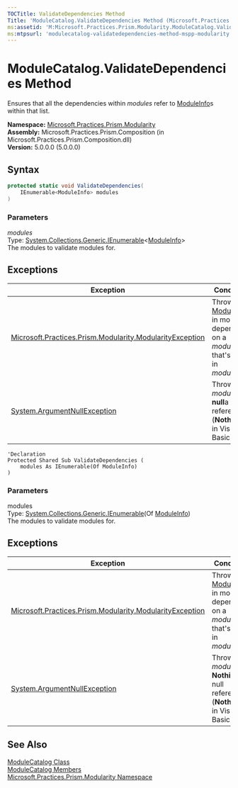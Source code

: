 ```yaml
---
TOCTitle: ValidateDependencies Method
Title: 'ModuleCatalog.ValidateDependencies Method (Microsoft.Practices.Prism.Modularity)'
ms:assetid: 'M:Microsoft.Practices.Prism.Modularity.ModuleCatalog.ValidateDependencies(System.Collections.Generic.IEnumerable{Microsoft.Practices.Prism.Modularity.ModuleInfo})'
ms:mtpsurl: 'modulecatalog-validatedependencies-method-mspp-modularity.md'
---
```


# ModuleCatalog.ValidateDependencies Method

Ensures that all the dependencies within *modules* refer to [ModuleInfo](/patterns-practices/reference/moduleinfo-class-mspp-modularity)s within that list.

**Namespace:** [Microsoft.Practices.Prism.Modularity](/patterns-practices/reference/mspp-modularity-namespace)  
**Assembly:** Microsoft.Practices.Prism.Composition (in Microsoft.Practices.Prism.Composition.dll)  
**Version:** 5.0.0.0 (5.0.0.0)

## Syntax
```C#
protected static void ValidateDependencies(
	IEnumerable<ModuleInfo> modules
)
```

### Parameters

*modules*   
Type: [System.Collections.Generic.IEnumerable](http://msdn2.microsoft.com/en-us/library/9eekhta0)&lt;[ModuleInfo](/patterns-practices/reference/moduleinfo-class-mspp-modularity)&gt;   
The modules to validate modules for.

## Exceptions

| Exception | Condition |
|--|--|
| [Microsoft.Practices.Prism.Modularity.ModularityException](/patterns-practices/reference/modularityexception-class-mspp-modularity) | Throws if a [ModuleInfo](/patterns-practices/reference/moduleinfo-class-mspp-modularity) in modules depends on a *module* that's not in *modules*. |
| [System.ArgumentNullException](http://msdn2.microsoft.com/en-us/library/27426hcy)                                 | Throws if *modules* is **null**a null reference (**Nothing** in Visual Basic).|


```VB
'Declaration
Protected Shared Sub ValidateDependencies ( 
	modules As IEnumerable(Of ModuleInfo)
)
```
### Parameters

modules  
Type: [System.Collections.Generic.IEnumerable](http://msdn.microsoft.com/en-us/library/9eekhta0)(Of [ModuleInfo](/patterns-practices/reference/moduleinfo-class-mspp-modularity))   
The modules to validate modules for.

## Exceptions

|                                                              Exception                                                              |                                                                     Condition                                                                      |
|-------------------------------------------------------------------------------------------------------------------------------------|----------------------------------------------------------------------------------------------------------------------------------------------------|
| [Microsoft.Practices.Prism.Modularity.ModularityException](/patterns-practices/reference/modularityexception-class-mspp-modularity) | Throws if a [ModuleInfo](/patterns-practices/reference/moduleinfo-class-mspp-modularity) in modules depends on a *module* that's not in *modules*. |
|                          [System.ArgumentNullException](http://msdn.microsoft.com/en-us/library/27426hcy)                           |                                 Throws if *modules* is **Nothing**a null reference (**Nothing** in Visual Basic).                                  |

## See Also

[ModuleCatalog Class](/patterns-practices/reference/modulecatalog-class-mspp-modularity)  
[ModuleCatalog Members](/patterns-practices/reference/modulecatalog-members-mspp-modularity)  
[Microsoft.Practices.Prism.Modularity Namespace](/patterns-practices/reference/mspp-modularity-namespace)